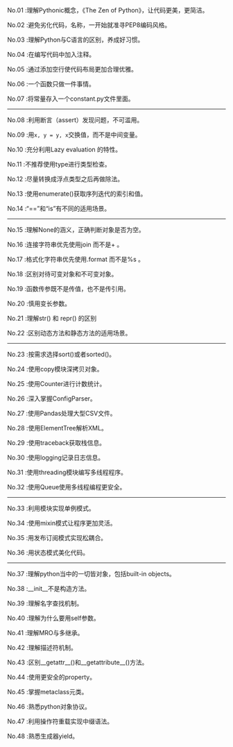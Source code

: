 No.01 :理解Pythonic概念，《The Zen of Python》，让代码更美，更简洁。

No.02 :避免劣化代码，名称，一开始就准寻PEP8编码风格。

No.03 :理解Python与C语言的区别，养成好习惯。

No.04 :在编写代码中加入注释。

No.05 :通过添加空行使代码布局更加合理优雅。

No.06 :一个函数只做一件事情。

No.07 :将常量存入一个constant.py文件里面。

***********

No.08 :利用断言（assert）发现问题，不可滥用。

No.09 :用```x, y = y, x```交换值，而不是中间变量。

No.10 :充分利用Lazy evaluation 的特性。

[Lazy evaluation]: https://en.wikipedia.org/wiki/Lazy_evaluation	"维基百科"

No.11 :不推荐使用type进行类型检查。

No.12 :尽量转换成浮点类型之后再做除法。

No.13 :使用enumerate()获取序列迭代的索引和值。

No.14 :“==”和“is”有不同的适用场景。

***************

No.15 :理解None的涵义，正确判断对象是否为空。

No.16 :连接字符串优先使用join 而不是+ 。

No.17 :格式化字符串优先使用.format 而不是%s 。

No.18 :区别对待可变对象和不可变对象。

No.19 :函数传参既不是传值，也不是传引用。

No.20 :慎用变长参数。

No.21 :理解str() 和 repr() 的区别

No.22 :区别动态方法和静态方法的适用场景。

*********

No.23 :按需求选择sort()或者sorted()。

No.24 :使用copy模块深拷贝对象。

No.25 :使用Counter进行计数统计。

No.26 :深入掌握ConfigParser。

No.27 :使用Pandas处理大型CSV文件。

No.28 :使用ElementTree解析XML。

No.29 :使用traceback获取栈信息。

No.30 :使用logging记录日志信息。

No.31 :使用threading模块编写多线程程序。

No.32 :使用Queue使用多线程编程更安全。

***********

No.33 :利用模块实现单例模式。

No.34 :使用mixin模式让程序更加灵活。

No.35 :用发布订阅模式实现松耦合。

No.36 :用状态模式美化代码。

***********

No.37 :理解python当中的一切皆对象，包括built-in objects。

No.38 :\_\_init\_\_不是构造方法。

No.39 :理解名字查找机制。

No.40 :理解为什么要用self参数。

No.41 :理解MRO与多继承。

No.42 :理解描述符机制。

No.43 :区别\_\_getattr\_\_()和\_\_getattribute\_\_()方法。

No.44 :使用更安全的property。

No.45 :掌握metaclass元类。

No.46 :熟悉python对象协议。

No.47 :利用操作符重载实现中缀语法。

No.48 :熟悉生成器yield。

